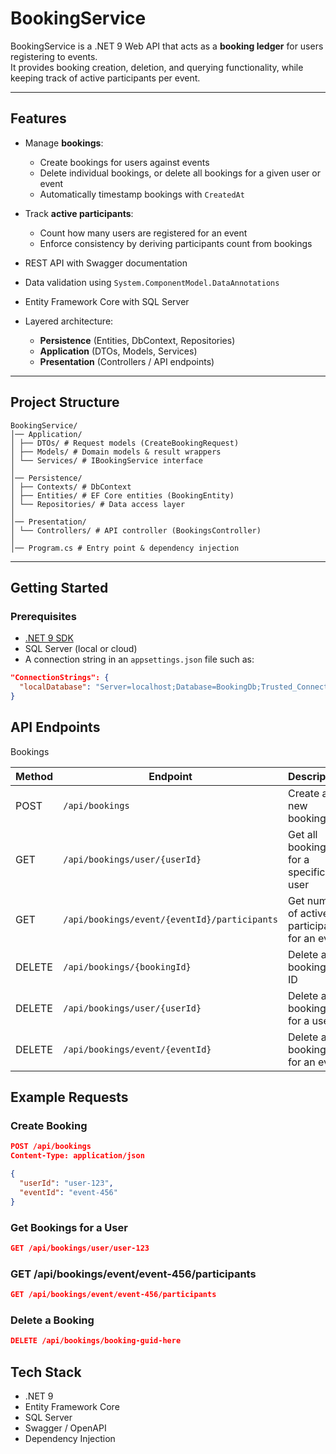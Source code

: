 # BookingService

BookingService is a .NET 9 Web API that acts as a **booking ledger** for users registering to events.  
It provides booking creation, deletion, and querying functionality, while keeping track of active participants per event.

---

## Features

- Manage **bookings**:
  - Create bookings for users against events
  - Delete individual bookings, or delete all bookings for a given user or event
  - Automatically timestamp bookings with `CreatedAt`

- Track **active participants**:
  - Count how many users are registered for an event
  - Enforce consistency by deriving participants count from bookings

- REST API with Swagger documentation
- Data validation using `System.ComponentModel.DataAnnotations`
- Entity Framework Core with SQL Server
- Layered architecture:
  - **Persistence** (Entities, DbContext, Repositories)
  - **Application** (DTOs, Models, Services)
  - **Presentation** (Controllers / API endpoints)

---

## Project Structure
```
BookingService/
│── Application/
│ ├── DTOs/ # Request models (CreateBookingRequest)
│ ├── Models/ # Domain models & result wrappers
│ └── Services/ # IBookingService interface
│
│── Persistence/
│ ├── Contexts/ # DbContext
│ ├── Entities/ # EF Core entities (BookingEntity)
│ └── Repositories/ # Data access layer
│
│── Presentation/
│ └── Controllers/ # API controller (BookingsController)
│
│── Program.cs # Entry point & dependency injection
```

---

## Getting Started

### Prerequisites
- [.NET 9 SDK](https://dotnet.microsoft.com/en-us/download/dotnet/9.0)
- SQL Server (local or cloud)
- A connection string in an `appsettings.json` file such as:
```json
"ConnectionStrings": {
  "localDatabase": "Server=localhost;Database=BookingDb;Trusted_Connection=True;TrustServerCertificate=True;"
}
```

## API Endpoints

Bookings

| Method | Endpoint                                     | Description                                    |
| ------ | -------------------------------------------- | ---------------------------------------------- |
| POST   |  `/api/bookings`                             | Create a new booking                           |
| GET    |  `/api/bookings/user/{userId}`               | Get all bookings for a specific user           |
| GET    |  `/api/bookings/event/{eventId}/participants`| Get number of active participants for an event |
| DELETE |  `/api/bookings/{bookingId}`                 | Delete a booking by ID                         |
| DELETE |  `/api/bookings/user/{userId}`               | Delete all bookings for a user                 |
| DELETE |  `/api/bookings/event/{eventId}`             | Delete all bookings for an event               |


## Example Requests

### Create Booking
```json
POST /api/bookings
Content-Type: application/json

{
  "userId": "user-123",
  "eventId": "event-456"
}
```

### Get Bookings for a User
```json
GET /api/bookings/user/user-123
```

### GET /api/bookings/event/event-456/participants
```json
GET /api/bookings/event/event-456/participants
```

### Delete a Booking
```json
DELETE /api/bookings/booking-guid-here
```

## Tech Stack
- .NET 9
- Entity Framework Core
- SQL Server
- Swagger / OpenAPI
- Dependency Injection



